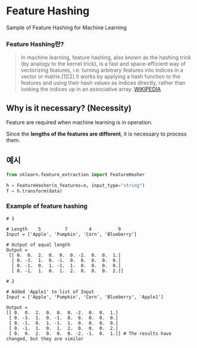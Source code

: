 # Feature Hashing

Sample of Feature Hashing for Machine Learning

### Feature Hashing란?
>In machine learning, feature hashing, also known as the hashing trick (by analogy to the kernel trick), is a fast and space-efficient way of vectorizing features, i.e. turning arbitrary features into indices in a vector or matrix.[1][2] It works by applying a hash function to the features and using their hash values as indices directly, rather than looking the indices up in an associative array. 
[WIKIPEDIA](https://en.wikipedia.org/wiki/Feature_hashing)


## Why is it necessary? (Necessity)

Feature are required when machine learning is in operation. 

Since the **lengths of the features are different**, it is necessary to process them.

## 예시

```python
from sklearn.feature_extraction import FeatureHasher

h = FeatureHasher(n_features=n, input_type="string")
f = h.transform(data)
```

### Example of feature hashing

```
# 1

# Length    5         7        4          9
Input = ['Apple', 'Pumpkin', 'Corn', 'Blueberry']

# Output of equal length
Output = 
 [[ 0.  0.  2.  0.  0.  0. -2.  0.  0.  1.]
  [ 0. -3.  1.  0. -1.  0.  0.  0.  0.  0.]
  [ 0. -1.  0.  1. -1.  1.  0.  0.  0.  0.]
  [ 0. -1.  1.  0.  1.  2.  0.  0.  0.  2.]]
```

```
# 2

# Added 'Apple1' to list of Input
Input = ['Apple', 'Pumpkin', 'Corn', 'Blueberry', 'Apple1']

Output = 
[[ 0.  0.  2.  0.  0.  0. -2.  0.  0.  1.]
 [ 0. -3.  1.  0. -1.  0.  0.  0.  0.  0.]
 [ 0. -1.  0.  1. -1.  1.  0.  0.  0.  0.]
 [ 0. -1.  1.  0.  1.  2.  0.  0.  0.  2.]
 [ 0.  0.  2.  0.  0.  0. -2. -1.  0.  1.]] # The results have changed, but they are similar
```
